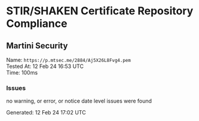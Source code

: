 # STIR/SHAKEN Certificate Repository Compliance

## Martini Security

Name: `https://p.mtsec.me/2884/Aj5X26L8Fvg4.pem`\
Tested At: 12 Feb 24 16:53 UTC\
Time: 100ms

### Issues

no warning, or error, or notice date level issues were found

Generated: 12 Feb 24 17:02 UTC